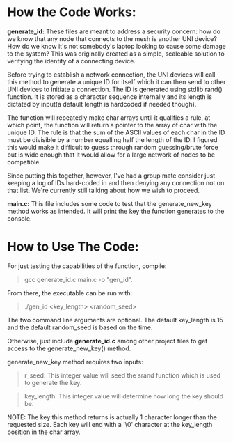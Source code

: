 # How the Code Works:

**generate\_id:** These files are meant to address a security concern: how do we know that any node that connects to the mesh is another UNI device?  How do we know it's not somebody's laptop looking to cause some damage to the system? This was originally created as a simple, scaleable solution to verifying the identity of a connecting device.

Before trying to establish a network connection, the UNI devices will call this method to generate a unique ID for itself which it can then send to other UNI devices to initiate a connection.
The ID is generated using stdlib rand() function. It is stored as a character sequence internally and its length is dictated by input(a default length is hardcoded if needed though).

The function will repeatedly make char arrays until it qualifies a rule, at which point, the function will return a pointer to the array of char with the unique ID.
The rule is that the sum of the ASCII values of each char in the ID must be divisible by a number equalling half the length of the ID. I figured this would make it difficult to guess through random guessing/brute force but is wide enough that it would allow for a large network of nodes to be compatible.

Since putting this together, however, I've had a group mate consider just keeping a log of IDs hard-coded in and then denying any connection not on that list. We're currently still talking about how we wish to proceed.

**main.c:** This file includes some code to test that the generate\_new\_key method works as intended. It will print the key the function generates to the console.

# How to Use The Code:
For just testing the capabilities of the function, compile:
> gcc generate\_id.c main.c -o "gen\_id".

From there, the executable can be run with:
> ./gen\_id \<key\_length\> \<random\_seed\>

The two command line arguments are optional. The default key\_length is 15 and the default random\_seed is based on the time.

Otherwise, just include **generate\_id.c** among other project files to get access to the generate\_new\_key() method.

generate\_new\_key method requires two inputs:
> r\_seed: This integer value will seed the srand function which is used to generate the key.

> key\_length: This integer value will determine how long the key should be.

NOTE: The key this method returns is actually 1 character longer than the requested size. Each key will end with a '\0' character at the key\_length position in the char array. 
